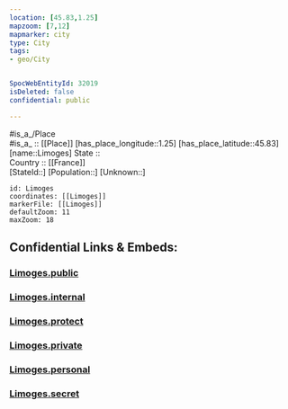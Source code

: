 ```yaml
---
location: [45.83,1.25] 
mapzoom: [7,12] 
mapmarker: city 
type: City
tags:
- geo/City


SpocWebEntityId: 32019
isDeleted: false
confidential: public

---
```

#is_a_/Place  
#is_a_ :: [[Place]] 
[has_place_longitude::1.25] 
[has_place_latitude::45.83] 
[name::Limoges] 
State ::  
Country :: [[France]]  
[StateId::] 
[Population::] 
[Unknown::] 


```leaflet
id: Limoges
coordinates: [[Limoges]] 
markerFile: [[Limoges]] 
defaultZoom: 11 
maxZoom: 18
```


## Confidential Links & Embeds: 

### [Limoges.public](/_public/\Earth\Continent\Europe\Europe~West\France\regions~France\Nouvelle-Aquitaine\departments~Aquitaine\Haute-Vienne\communes~Haute-Vienne\Limoges\cities~LimogesLimoges.public.md) 

### [Limoges.internal](/_internal/\Earth\Continent\Europe\Europe~West\France\regions~France\Nouvelle-Aquitaine\departments~Aquitaine\Haute-Vienne\communes~Haute-Vienne\Limoges\cities~LimogesLimoges.internal.md) 

### [Limoges.protect](/_protect/\Earth\Continent\Europe\Europe~West\France\regions~France\Nouvelle-Aquitaine\departments~Aquitaine\Haute-Vienne\communes~Haute-Vienne\Limoges\cities~LimogesLimoges.protect.md) 

### [Limoges.private](/_private/\Earth\Continent\Europe\Europe~West\France\regions~France\Nouvelle-Aquitaine\departments~Aquitaine\Haute-Vienne\communes~Haute-Vienne\Limoges\cities~LimogesLimoges.private.md) 

### [Limoges.personal](/_personal/\Earth\Continent\Europe\Europe~West\France\regions~France\Nouvelle-Aquitaine\departments~Aquitaine\Haute-Vienne\communes~Haute-Vienne\Limoges\cities~LimogesLimoges.personal.md) 

### [Limoges.secret](/_secret/\Earth\Continent\Europe\Europe~West\France\regions~France\Nouvelle-Aquitaine\departments~Aquitaine\Haute-Vienne\communes~Haute-Vienne\Limoges\cities~LimogesLimoges.secret.md)

